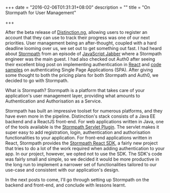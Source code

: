 +++
date = "2016-02-06T01:31:31+08:00"
description = ""
title = "On Stormpath for User Management"

+++

After the beta release of [Distinction.ng](http://distinction.ng), allowing users to register an account that they can use to track their progress was one of our next priorities. User management being an after-thought, coupled with a hard deadline looming over us, we set out to get something out fast. I had heard about [Stormpath](https://stormpath.com/) from an episode of [JavaScript Jabber](https://devchat.tv/js-jabber/) where a Stormpath engineer was the main guest. I had also checked out Auth0 after seeing their excellent blog post on implementing authentication in [React](https://auth0.com/blog/2015/04/09/adding-authentication-to-your-react-flux-app/) and [code samples](https://github.com/auth0) on authenticating Single Page Applications (SPA). After giving some thought to both the pricing plans for both Stormpath and Auth0, we decided to go with Stormpath.

What is Stormpath? Stormpath is a platform that takes care of your application's user management layer, providing what amounts to Authentication and Authorisation as a Service.

Stormpath has built an impressive toolset for numerous platforms, and they have even more in the pipeline. Distinction's stack consists of a Java EE backend and a ReactJS front-end. For web applications written in Java, one of the tools available is the [Stormpath Servlet Plugin](https://docs.stormpath.com/java/servlet-plugin/). The servlet makes it super easy to add registration, login, authentication and authorisation functionalities to your application. For front-end applications written in React, Stormpath provides the [Stormpath React SDK](https://github.com/stormpath/stormpath-sdk-react), a fairly new project that tries to do a lot of the work required when adding authentication to your app. In our project, however, we opted not to use the SDK. The SDK's code was fairly small and simple, so we decided it would be more productive in the long run to implement a narrower set of functionalities tailored to our use-case and consistent with our application's design.

In the next posts to come, I'll go through setting up Stormpath on the backend and front-end, and conclude with lessons learnt.